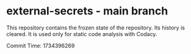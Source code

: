 # external-secrets - main branch

This repository contains the frozen state of the repository.
Its history is cleared. It is used only for static code
analysis with Codacy.

Commit Time: 1734396269